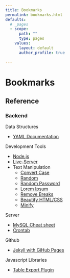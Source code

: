 ```yaml
---
title: Bookmarks
permalink: bookmarks.html
defaults:
  # _pages
  - scope:
      path: ""
      type: pages
    values:
      layout: default
      author_profile: true

---
```

# Bookmarks

## Reference

### Backend
Data Structures
*    [YAML Documentation](http://www.yaml.org/spec/1.2/spec.html)

Development Tools
*    [Node.js](https://nodejs.org/en/download/)
*    [Live-Server](https://github.com/tapio/live-server)
*    Text Manipulation
     *    [Convert Case](https://convertcase.net/)
     *    [Random](https://www.random.org/strings/)
     *    [Random Password](http://passwordsgenerator.net/)
     *    [Lorem Ipsum](http://loripsum.net/)
     *    [Remove Breaks](http://removelinebreaks.net/)
     *    [Beautify HTML/CSS](http://www.cleancss.com/html-beautify/)
     *    [Minify](http://www.minifier.org/)

Server
*    [MySQL Cheat sheet](https://gist.github.com/Dizolivemint/d88f2b5f4ea060f1a816bedde3fa1861#file-readme-md)
*    [Crontab](https://help.ubuntu.com/community/CronHowto)

Github
*    [Jekyll with GiHub Pages](http://knightcodes.com/miscellaneous/2016/09/13/fix-github-metadata-error.html)

Javascript Libraries
*    [Table Export Plugin](https://github.com/kayalshri/tableExport.jquery.plugin)
